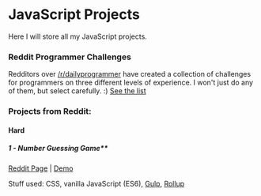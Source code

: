 # JavaScript Projects

Here I will store all my JavaScript projects.


### Reddit Programmer Challenges

Redditors over [/r/dailyprogrammer](https://www.reddit.com/r/dailyprogrammer/) have created a collection of challenges for programmers on three different levels of experience. I won't just do any of them, but select carefully. :) [See the list](https://www.reddit.com/r/dailyprogrammer/wiki/challenges)


### Projects from Reddit:

#### Hard

##### 1 - Number Guessing Game**
[Reddit Page](https://www.reddit.com/r/dailyprogrammer/comments/pii6j/difficult_challenge_1/) | [Demo](http://tth.patrykb.pl/NumberGuessingGame/)

Stuff used: CSS, vanilla JavaScript (ES6), [Gulp](http://gulpjs.com/), [Rollup](http://rollupjs.org/)